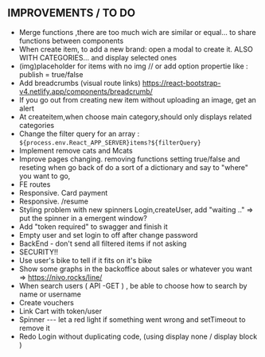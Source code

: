 ## IMPROVEMENTS / TO DO

- Merge functions ,there are too much wich are similar or equal... to share functions between components
- When create item, to add a new brand: open a modal to create it. ALSO WITH CATEGORIES... and display selected ones
- (img)placeholder for items with no img // or add option propertie like : publish = true/false
- Add breadcrumbs (visual route links) https://react-bootstrap-v4.netlify.app/components/breadcrumb/
- If you go out from creating new item without uploading an image, get an alert
- At createitem,when choose main category,should only displays related categories
- Change the filter query for an array : `${process.env.React_APP_SERVER}items?${filterQuery}`
- Implement remove cats and Mcats
- Improve pages changing. removing functions setting true/false and reseting when go back of do a sort of a dictionary and say to "where" you want to go,
- FE routes
- Responsive. Card payment
- Responsive. /resume
- Styling problem with new spinners Login,createUser, add "waiting .." => put the spinner in a emergent window?
- Add "token required" to swagger and finish it
- Empty user and set login to off after change password
- BackEnd - don't send all filtered items if not asking
- SECURITY!!
- Use user's bike to tell if it fits on it's bike
- Show some graphs in the backoffice about sales or whatever you want => https://nivo.rocks/line/
- When search users ( API -GET ) , be able to choose how to search by name or username
- Create vouchers
- Link Cart with token/user
- Spinner --- let a red light if something went wrong and setTimeout to remove it
- Redo Login without duplicating code, (using display none / display block )
